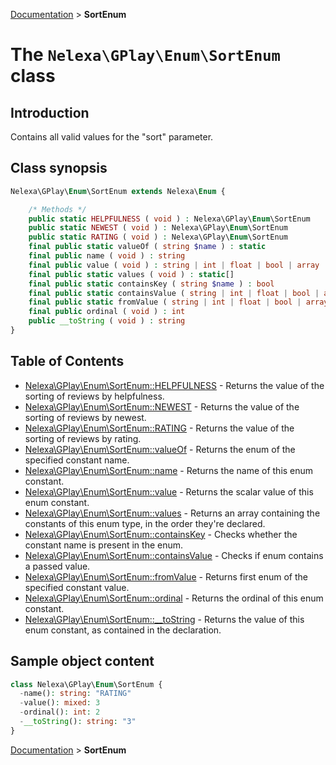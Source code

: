 [Documentation](../../README.md) > **SortEnum**

# The `Nelexa\GPlay\Enum\SortEnum` class

## Introduction
Contains all valid values for the "sort" parameter.

## Class synopsis
```php
Nelexa\GPlay\Enum\SortEnum extends Nelexa\Enum {

    /* Methods */
    public static HELPFULNESS ( void ) : Nelexa\GPlay\Enum\SortEnum
    public static NEWEST ( void ) : Nelexa\GPlay\Enum\SortEnum
    public static RATING ( void ) : Nelexa\GPlay\Enum\SortEnum
    final public static valueOf ( string $name ) : static
    final public name ( void ) : string
    final public value ( void ) : string | int | float | bool | array | null
    final public static values ( void ) : static[]
    final public static containsKey ( string $name ) : bool
    final public static containsValue ( string | int | float | bool | array | null $value [, bool $strict = true ] ) : bool
    final public static fromValue ( string | int | float | bool | array | null $value ) : static
    final public ordinal ( void ) : int
    public __toString ( void ) : string
}
```

## Table of Contents
* [Nelexa\GPlay\Enum\SortEnum::HELPFULNESS](sortenum.helpfulness.md) - Returns the value of the sorting of reviews by helpfulness.
* [Nelexa\GPlay\Enum\SortEnum::NEWEST](sortenum.newest.md) - Returns the value of the sorting of reviews by newest.
* [Nelexa\GPlay\Enum\SortEnum::RATING](sortenum.rating.md) - Returns the value of the sorting of reviews by rating.
* [Nelexa\GPlay\Enum\SortEnum::valueOf](sortenum.valueof.md) - Returns the enum of the specified constant name.
* [Nelexa\GPlay\Enum\SortEnum::name](sortenum.name.md) - Returns the name of this enum constant.
* [Nelexa\GPlay\Enum\SortEnum::value](sortenum.value.md) - Returns the scalar value of this enum constant.
* [Nelexa\GPlay\Enum\SortEnum::values](sortenum.values.md) - Returns an array containing the constants of this enum type, in the order they're declared.
* [Nelexa\GPlay\Enum\SortEnum::containsKey](sortenum.containskey.md) - Checks whether the constant name is present in the enum.
* [Nelexa\GPlay\Enum\SortEnum::containsValue](sortenum.containsvalue.md) - Checks if enum contains a passed value.
* [Nelexa\GPlay\Enum\SortEnum::fromValue](sortenum.fromvalue.md) - Returns first enum of the specified constant value.
* [Nelexa\GPlay\Enum\SortEnum::ordinal](sortenum.ordinal.md) - Returns the ordinal of this enum constant.
* [Nelexa\GPlay\Enum\SortEnum::__toString](sortenum.tostring.md) - Returns the value of this enum constant, as contained in the declaration.


## Sample object content
```php
class Nelexa\GPlay\Enum\SortEnum {
  -name(): string: "RATING"
  -value(): mixed: 3
  -ordinal(): int: 2
  -__toString(): string: "3"
}
```

[Documentation](../../README.md) > **SortEnum**

